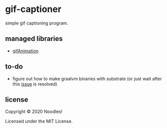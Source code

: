 # gif-captioner

simple gif captioning program.

## managed libraries

- [gifAnimation](https://github.com/extrapixel/gif-animation)

## to-do

- figure out how to make graalvm binaries with substrate (or just wait
  after this [issue](https://github.com/gluonhq/substrate/issues/322)
  is resolved)

## license

Copyright © 2020 Noodles!

Licensed under the MIT License.
